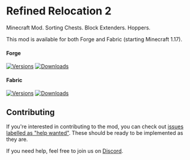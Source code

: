 # Refined Relocation 2

Minecraft Mod. Sorting Chests. Block Extenders. Hoppers.

This mod is available for both Forge and Fabric (starting Minecraft 1.17).

#### Forge

[![Versions](http://cf.way2muchnoise.eu/versions/247135_latest.svg)](https://www.curseforge.com/minecraft/mc-mods/refined-relocation-2)
[![Downloads](http://cf.way2muchnoise.eu/full_247135_downloads.svg)](https://www.curseforge.com/minecraft/mc-mods/refined-relocation-2)

#### Fabric

[![Versions](http://cf.way2muchnoise.eu/versions/_latest.svg)](https://www.curseforge.com/minecraft/mc-mods/refined-relocation-2-fabric)
[![Downloads](http://cf.way2muchnoise.eu/full__downloads.svg)](https://www.curseforge.com/minecraft/mc-mods/refined-relocation-2-fabric)

## Contributing

If you're interested in contributing to the mod, you can check
out [issues labelled as "help wanted"](https://github.com/ModdingForBlockheads/RefinedRelocation2/issues?q=is%3Aopen+is%3Aissue+label%3A%22help+wanted%22).
These should be ready to be implemented as they are.

If you need help, feel free to join us on [Discord](https://discord.gg/scGAfXC).